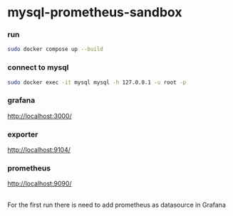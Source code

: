 # mysql-prometheus-sandbox

### run
```bash
sudo docker compose up --build
```
### connect to mysql
```bash
sudo docker exec -it mysql mysql -h 127.0.0.1 -u root -p 
```

### grafana
[http://localhost:3000/](http://localhost:3000/)

### exporter
[http://localhost:9104/](http://localhost:9104/)

### prometheus
[http://localhost:9090/](http://localhost:9090/)

<br/>
For the first run there is need to add prometheus as datasource in Grafana